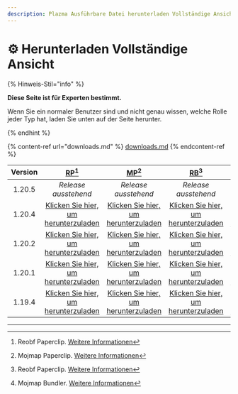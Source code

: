 ```yaml
---
description: Plazma Ausführbare Datei herunterladen Vollständige Ansicht
---
```


# ⚙️ Herunterladen Vollständige Ansicht

{% Hinweis-Stil="info" %}

**Diese Seite ist für Experten bestimmt.**

Wenn Sie ein normaler Benutzer sind und nicht genau wissen, welche Rolle jeder Typ hat, laden Sie unten auf der Seite herunter.

{% endhint %}

{% content-ref url="downloads.md" %}
[downloads.md](downloads.md)
{% endcontent-ref %}

| Version |                                                                   [RP](#user-content-fn-1)[^1]                                                                   |                                                                    [MP](#user-content-fn-2)[^2]                                                                   |                                                                  [RB](#user-content-fn-3)[^3]                                                                  |                                                                   [MB](#user-content-fn-4)[^4]                                                                  |
| :-----: | :--------------------------------------------------------------------------------------------------------------------------------------------------------------: | :---------------------------------------------------------------------------------------------------------------------------------------------------------------: | :------------------------------------------------------------------------------------------------------------------------------------------------------------: | :-------------------------------------------------------------------------------------------------------------------------------------------------------------: |
|  1.20.5 |                                                                       _Release ausstehend_                                                                       |                                                                        _Release ausstehend_                                                                       |                                                                      _Release ausstehend_                                                                      |                                                                       _Release ausstehend_                                                                      |
|  1.20.4 | [Klicken Sie hier, um herunterzuladen](https://github.com/PlazmaMC/Plazma/releases/download/build/1.20.4/latest/plazma-paperclip-1.20.4-R0.1-SNAPSHOT-reobf.jar) | [Klicken Sie hier, um herunterzuladen](https://github.com/PlazmaMC/Plazma/releases/download/build/1.20.4/latest/plazma-paperclip-1.20.4-R0.1-SNAPSHOT-mojmap.jar) | [Klicken Sie hier, um herunterzuladen](https://github.com/PlazmaMC/Plazma/releases/download/build/1.20.4/latest/plazma-bundler-1.20.4-R0.1-SNAPSHOT-reobf.jar) | [Klicken Sie hier, um herunterzuladen](https://github.com/PlazmaMC/Plazma/releases/download/build/1.20.4/latest/plazma-bundler-1.20.4-R0.1-SNAPSHOT-mojmap.jar) |
|  1.20.2 | [Klicken Sie hier, um herunterzuladen](https://github.com/PlazmaMC/Plazma/releases/download/build/1.20.2/latest/plazma-paperclip-1.20.2-R0.1-SNAPSHOT-reobf.jar) | [Klicken Sie hier, um herunterzuladen](https://github.com/PlazmaMC/Plazma/releases/download/build/1.20.2/latest/plazma-paperclip-1.20.2-R0.1-SNAPSHOT-mojmap.jar) | [Klicken Sie hier, um herunterzuladen](https://github.com/PlazmaMC/Plazma/releases/download/build/1.20.2/latest/plazma-bundler-1.20.2-R0.1-SNAPSHOT-reobf.jar) | [Klicken Sie hier, um herunterzuladen](https://github.com/PlazmaMC/Plazma/releases/download/build/1.20.2/latest/plazma-bundler-1.20.2-R0.1-SNAPSHOT-mojmap.jar) |
|  1.20.1 | [Klicken Sie hier, um herunterzuladen](https://github.com/PlazmaMC/Plazma/releases/download/build/1.20.1/latest/plazma-paperclip-1.20.1-R0.1-SNAPSHOT-reobf.jar) | [Klicken Sie hier, um herunterzuladen](https://github.com/PlazmaMC/Plazma/releases/download/build/1.20.1/latest/plazma-paperclip-1.20.1-R0.1-SNAPSHOT-mojmap.jar) | [Klicken Sie hier, um herunterzuladen](https://github.com/PlazmaMC/Plazma/releases/download/build/1.20.1/latest/plazma-bundler-1.20.1-R0.1-SNAPSHOT-reobf.jar) | [Klicken Sie hier, um herunterzuladen](https://github.com/PlazmaMC/Plazma/releases/download/build/1.20.1/latest/plazma-bundler-1.20.1-R0.1-SNAPSHOT-mojmap.jar) |
|  1.19.4 | [Klicken Sie hier, um herunterzuladen](https://github.com/PlazmaMC/Plazma/releases/download/build/1.19.4/latest/plazma-paperclip-1.19.4-R0.1-SNAPSHOT-reobf.jar) | [Klicken Sie hier, um herunterzuladen](https://github.com/PlazmaMC/Plazma/releases/download/build/1.19.4/latest/plazma-paperclip-1.19.4-R0.1-SNAPSHOT-mojmap.jar) | [Klicken Sie hier, um herunterzuladen](https://github.com/PlazmaMC/Plazma/releases/download/build/1.19.4/latest/plazma-bundler-1.19.4-R0.1-SNAPSHOT-reobf.jar) | [Klicken Sie hier, um herunterzuladen](https://github.com/PlazmaMC/Plazma/releases/download/build/1.19.4/latest/plazma-bundler-1.19.4-R0.1-SNAPSHOT-mojmap.jar) |

<!-- TODO: Migrate to Plazma REST API

https://dl.plazmamc.org/<version>/<type> (https://api.plazmamc.org/v1/download/...)

- type: Bit (ab) -> 00(RP) 01(MP) 10(RB) 11(MB)
    - a: is bundler
    - b: is mojmap

| 1.20.4 | [클릭하여 다운로드](https://dl.plazmamc.org/1.20.4/0) | [클릭하여 다운로드](https://dl.plazmamc.org/1.20.4/1) | [클릭하여 다운로드](https://dl.plazmamc.org/1.20.4/2) | [클릭하여 다운로드](https://dl.plazmamc.org/1.20.4/3) |
| 1.20.2 | [클릭하여 다운로드](https://dl.plazmamc.org/1.20.2/0) | [클릭하여 다운로드](https://dl.plazmamc.org/1.20.2/1) | [클릭하여 다운로드](https://dl.plazmamc.org/1.20.2/2) | [클릭하여 다운로드](https://dl.plazmamc.org/1.20.2/3) |
| 1.20.1 | [클릭하여 다운로드](https://dl.plazmamc.org/1.20.1/0) | [클릭하여 다운로드](https://dl.plazmamc.org/1.20.1/1) | [클릭하여 다운로드](https://dl.plazmamc.org/1.20.1/2) | [클릭하여 다운로드](https://dl.plazmamc.org/1.20.1/3) |
| 1.19.4 | [클릭하여 다운로드](https://dl.plazmamc.org/1.19.4/0) | [클릭하여 다운로드](https://dl.plazmamc.org/1.19.4/1) | [클릭하여 다운로드](https://dl.plazmamc.org/1.19.4/2) | [클릭하여 다운로드](https://dl.plazmamc.org/1.19.4/3) |
-->

***

[^1]: Reobf Paperclip. [Weitere Informationen](/about/administration/getting-started#id-2)

[^2]: Mojmap Paperclip. [Weitere Informationen](/about/administration/getting-started#id-2)

[^3]: Reobf Paperclip. [Weitere Informationen](/about/administration/getting-started#id-2)

[^4]: Mojmap Bundler. [Weitere Informationen](/about/administration/getting-started#id-2)
